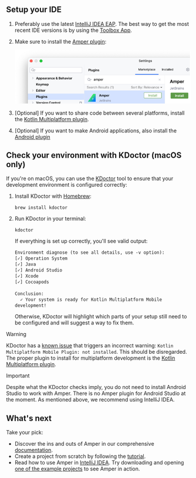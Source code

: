 ## Setup your IDE

1. Preferably use the latest [IntelliJ IDEA EAP](https://www.jetbrains.com/idea/nextversion/). 
   The best way to get the most recent IDE versions is by using the [Toolbox App](https://www.jetbrains.com/lp/toolbox/).

2. Make sure to install the [Amper plugin](https://plugins.jetbrains.com/plugin/23076-amper):

   ![](images/ij-plugin.png)

3. [Optional] If you want to share code between several platforms, install the
   [Kotlin Multiplatform plugin](https://plugins.jetbrains.com/plugin/14936-kotlin-multiplatform).

4. [Optional] If you want to make Android applications, also install the
   [Android plugin](https://plugins.jetbrains.com/plugin/22989-android)

## Check your environment with KDoctor (macOS only)

If you're on macOS, you can use the [KDoctor](https://github.com/Kotlin/kdoctor) tool to ensure that your development
environment is configured correctly:

1. Install KDoctor with [Homebrew](https://brew.sh/):

   ```text
   brew install kdoctor
   ```

2. Run KDoctor in your terminal:

   ```text
   kdoctor
   ```

   If everything is set up correctly, you'll see valid output:

   ```text
   Environment diagnose (to see all details, use -v option):
   [✓] Operation System
   [✓] Java
   [✓] Android Studio
   [✓] Xcode
   [✓] Cocoapods
   
   Conclusion:
     ✓ Your system is ready for Kotlin Multiplatform Mobile development!
   ```

   Otherwise, KDoctor will highlight which parts of your setup still need to be configured and will suggest a way to fix
   them.

> [!WARNING]
> KDoctor has a [known issue](https://youtrack.jetbrains.com/issue/KMT-1077) that triggers an incorrect warning:
> `Kotlin Multiplatform Mobile Plugin: not installed`. This should be disregarded.
> The proper plugin to install for multiplatform development is the
> [Kotlin Multiplatform plugin](https://plugins.jetbrains.com/plugin/14936-kotlin-multiplatform).

> [!IMPORTANT]  
> Despite what the KDoctor checks imply, you do not need to install Android Studio to work with Amper.
> There is no Amper plugin for Android Studio at the moment. As mentioned above, we recommend using IntelliJ IDEA.

## What's next

Take your pick:

* Discover the ins and outs of Amper in our comprehensive [documentation](Documentation.md).
* Create a project from scratch by following the [tutorial](Tutorial.md).
* Read how to use Amper in [IntelliJ IDEA](Usage.md#using-amper-in-intellij-idea).
  Try downloading and opening [one of the example projects](../examples-standalone/README.md) to see Amper in action.
